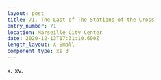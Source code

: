 ```yaml
---
layout: post
title: 71. The Last of The Stations of the Cross
entry_number: 71
location: Marseille City Center
date: 2020-12-13T17:31:10.600Z
length_layout: X-Small
component_type: xs_3
---
```

x.-xv.
